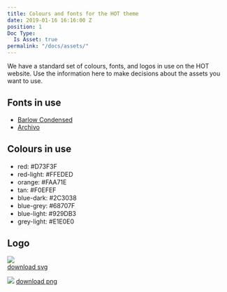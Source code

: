 ```yaml
---
title: Colours and fonts for the HOT theme
date: 2019-01-16 16:16:00 Z
position: 1
Doc Type:
  Is Asset: true
permalink: "/docs/assets/"
---
```


We have a standard set of colours, fonts, and logos in use on the HOT website.
Use the information here to make decisions about the assets you want to use.


## Fonts in use

* [Barlow Condensed](https://fonts.google.com/specimen/Barlow+Condensed)
* [Archivo](https://fonts.google.com/specimen/Archivo)

## Colours in use

* red: #D73F3F <img src="https://www.colorhexa.com/d73f3f.png" height="15px" width="15px">
* red-light: #FFEDED <img src="https://www.colorhexa.com/FFEDED.png" height="15px" width="15px">
* orange: #FAA71E <img src="https://www.colorhexa.com/FAA71E.png" height="15px" width="15px">
* tan: #F0EFEF <img src="https://www.colorhexa.com/F0EFEF.png" height="15px" width="15px">
* blue-dark: #2C3038 <img src="https://www.colorhexa.com/2C3038.png" height="15px" width="15px">
* blue-grey: #68707F <img src="https://www.colorhexa.com/68707F.png" height="15px" width="15px">
* blue-light: #929DB3 <img src="https://www.colorhexa.com/929DB3.png" height="15px" width="15px">
* grey-light: #E1E0E0 <img src="https://www.colorhexa.com/E1E0E0.png" height="15px" width="15px">

## Logo

![](https://www.hotosm.org/images/hot-logo.svg)  
[download svg](https://www.hotosm.org/images/hot-logo.svg)

![](https://api.monosnap.com/rpc/file/download?id=bz6in1M8zwLBVG6kyMIdzoJULMHq5F)
[download png](https://monosnap.com/file/bz6in1M8zwLBVG6kyMIdzoJULMHq5F)
